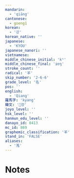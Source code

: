 ```yaml
---
mandarin:
  - 'qiāng'
cantonese:
  - goeng1
korean:
  - '강'
korean_native: ''
japanese:
  - 'KYOU'
japanese_nanori: ''
vietnamese:
middle_chinese_initial: 'kʰ'
middle_chinese_final: 'ɨɐŋ'
stroke_count: ''
radical: '羊'
skip_number: '2-6-6'
grade_level: '名'
pos: ''
english:
  - 'Qiang'
羅馬字: 'kyang'
韓文: '컁'
joyo_level: ''
hsk_level: ''
hanmun_edu_level: ''
danayo_id: 8413
mc_id: 869
graphemic_classification: '羊'
stand_in: 'FALSE'
aliases:
  - '羗'
---
```


# Notes
